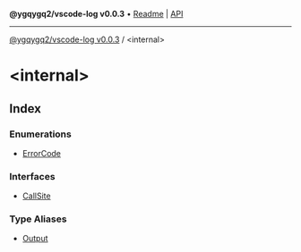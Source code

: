 **@ygqygq2/vscode-log v0.0.3** • [Readme](../README.md) \| [API](../globals.md)

***

[@ygqygq2/vscode-log v0.0.3](../README.md) / \<internal\>

# \<internal\>

## Index

### Enumerations

- [ErrorCode](enumerations/ErrorCode.md)

### Interfaces

- [CallSite](interfaces/CallSite.md)

### Type Aliases

- [Output](type-aliases/Output.md)
